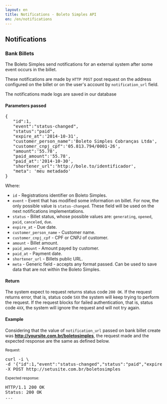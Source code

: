 ```yaml
---
layout: en
title: Notifications - Boleto Simples API
en: /en/notifications
---
```


## Notifications

### Bank Billets

The Boleto Simples send notifications for an external system after some event occurs in the billet.

These notifications are made by `HTTP POST` post request on the address configured on the billet or on the user's account by
`notification_url` field.

<div class="alert alert-info">The notifications made logs are saved in our database</div>

#### Parameters passed

<pre class="bash">{
   "id":1,
   "event":"status-changed",
   "status":"paid",
   "expire_at":'2014-10-31',
   "customer_person_name":'Boleto Simples Cobranças Ltda',
   "customer_cnpj_cpf":'05.813.794/0001-26',
   "amount":'55.78',
   "paid_amount":'55.78',
   "paid_at":'2014-10-30',
   "shortener_url":'http://bole.to/identificador',
   "meta": 'meu metadado'
}</pre>

Where:

*   `id` - Registrations identifier on Boleto Simples.
*   `event` - Event that has modified some information on billet. For now, the only possible value is `status-changed`. These field will be used on the next notifications implementations.
*   `status` - Billet status, whose possible values are: `generating`, `opened`, `paid`, `canceled`, `due`.
*   `expire_at` - Due date.
*   `customer_person_name` - Customer name.
*   `customer_cnpj_cpf` - CPF or CNPJ of customer.
*   `amount` - Billet amount.
*   `paid_amount` - Amount payed by customer.
*   `paid_at` - Payment date.
*   `shortener_url` - Billets public URL.
*   `meta` - Generic field -  accepts any format passed. Can be used to save data that are not within the Boleto Simples.

#### Return

The system expect to request returns status code `200 OK`. If the request returns error, that is, status code `5XX` the system will keep trying to perform the request. If the request blocks for failed authentication, that is, status code `4XX`, the system will ignore the request and will not try again.

#### Example

Considering that the value of `notification_url` passed on bank billet create was **http://yoursite.com.br/boletosimples**, the request made and the expected response are the same as defined below.

<small>Request:</small>

<pre class="bash">
curl -i \
-d '{"id":1,"event":"status-changed","status":"paid","expire_at":'2014-10-31',"customer_person_name":'Boleto Simples',"customer_cnpj_cpf":'05.813.794/0001-26',"amount":'55.78',"paid_amount":'55.78',"paid_at":'2014-10-30',"shortener_url":'http://bole.to/identificador',"meta":'meu metadado'}' \
-X POST http://setusite.com.br/boletosimples
</pre>

<small>Expected response:</small>

<pre class="json">
HTTP/1.1 200 OK
Status: 200 OK
...
</pre>
